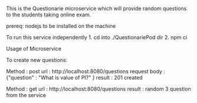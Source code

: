 This is the Questionarie microservice which will provide random questions to the students taking online exam.

prereq: nodejs to be installed on the machine

To run this service independently
	1. cd into ./QuestionariePod dir
 	2. npm ci

Usage of Microservice 

To create new questions:

Method : post
url : http://localhost:8080/questions
request body : {"question" : "What is value of PI?" }
result : 201 created


Method : get
url : http://localhost:8080/questions
result : random 3 question from the service

